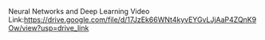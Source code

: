 Neural Networks and Deep Learning Video Link:https://drive.google.com/file/d/17JzEk66WNt4kyvEYGvLJjAaP4ZQnK9Ow/view?usp=drive_link
